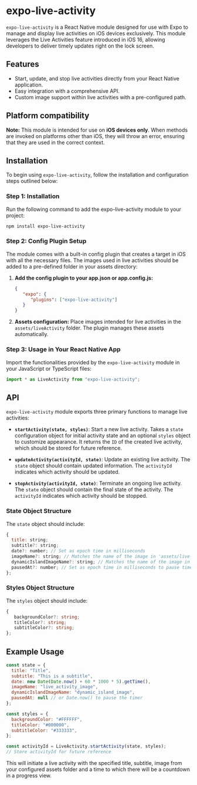 # expo-live-activity

`expo-live-activity` is a React Native module designed for use with Expo to manage and display live activities on iOS devices exclusively. This module leverages the Live Activities feature introduced in iOS 16, allowing developers to deliver timely updates right on the lock screen.

## Features
- Start, update, and stop live activities directly from your React Native application.
- Easy integration with a comprehensive API.
- Custom image support within live activities with a pre-configured path.

## Platform compatibility
**Note:** This module is intended for use on **iOS devices only**. When methods are invoked on platforms other than iOS, they will throw an error, ensuring that they are used in the correct context.

## Installation
To begin using `expo-live-activity`, follow the installation and configuration steps outlined below:

### Step 1: Installation
Run the following command to add the expo-live-activity module to your project:
```sh
npm install expo-live-activity
```

### Step 2: Config Plugin Setup
The module comes with a built-in config plugin that creates a target in iOS with all the necessary files. The images used in live activities should be added to a pre-defined folder in your assets directory:
1. **Add the config plugin to your app.json or app.config.js:**
   ```json
   {
      "expo": {
         "plugins": ["expo-live-activity"]
      }
   }
   ```
2. **Assets configuration:**
   Place images intended for live activities in the `assets/liveActivity` folder. The plugin manages these assets automatically.

### Step 3: Usage in Your React Native App
Import the functionalities provided by the `expo-live-activity` module in your JavaScript or TypeScript files:
```javascript
import * as LiveActivity from "expo-live-activity";
```

## API
`expo-live-activity` module exports three primary functions to manage live activities:

- **`startActivity(state, styles)`**:
  Start a new live activity. Takes a `state` configuration object for initial activity state and an optional `styles` object to customize appearance. It returns the `ID` of the created live activity, which should be stored for future reference.

- **`updateActivity(activityId, state)`**:
  Update an existing live activity. The `state` object should contain updated information. The `activityId` indicates which activity should be updated.

- **`stopActivity(activityId, state)`**:
  Terminate an ongoing live activity. The `state` object should contain the final state of the activity. The `activityId` indicates which activity should be stopped.

### State Object Structure
The `state` object should include:
```javascript
{
  title: string;
  subtitle?: string;
  date?: number; // Set as epoch time in milliseconds
  imageName?: string; // Matches the name of the image in 'assets/live-activity'
  dynamicIslandImageName?: string; // Matches the name of the image in 'assets/live-activity'
  pausedAt?: number; // Set as epoch time in milliseconds to pause timer, null to resume
};
```

### Styles Object Structure
The `styles` object should include:
```typescript
{
   backgroundColor?: string;
   titleColor?: string;
   subtitleColor?: string;
};
```

## Example Usage
```javascript
const state = {
  title: "Title",
  subtitle: "This is a subtitle",
  date: new Date(Date.now() + 60 * 1000 * 5).getTime(),
  imageName: "live_activity_image",
  dynamicIslandImageName: "dynamic_island_image",
  pausedAt: null // or Date.now() to pause the timer
};

const styles = {
  backgroundColor: "#FFFFFF",
  titleColor: "#000000",
  subtitleColor: "#333333",
};

const activityId = LiveActivity.startActivity(state, styles);
// Store activityId for future reference
```
This will initiate a live activity with the specified title, subtitle, image from your configured assets folder and a time to which there will be a countdown in a progress view.
